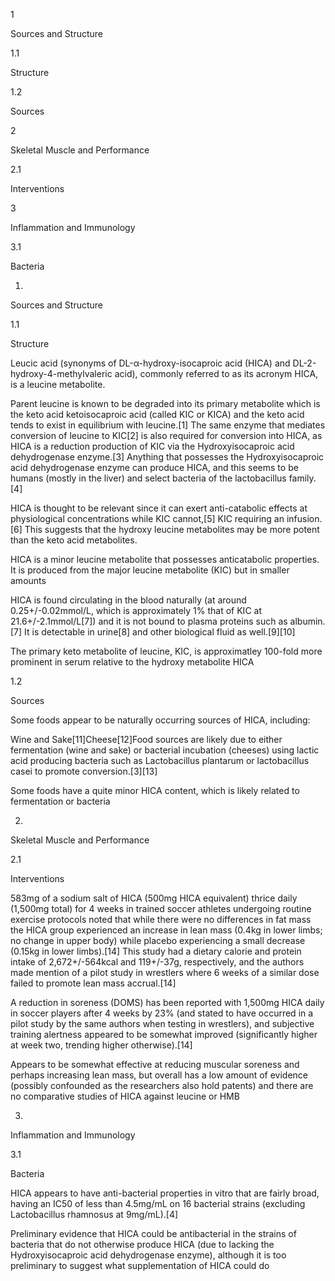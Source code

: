 1

Sources and Structure

1.1

Structure

1.2

Sources

2

Skeletal Muscle and Performance

2.1

Interventions

3

Inflammation and Immunology

3.1

Bacteria

1.

Sources and Structure

1.1

Structure

Leucic acid (synonyms of DL-α-hydroxy-isocaproic acid (HICA) and DL-2-hydroxy-4-methylvaleric acid), commonly referred to as its acronym HICA, is a leucine metabolite.

Parent leucine is known to be degraded into its primary metabolite which is the keto acid ketoisocaproic acid (called KIC or KICA) and the keto acid tends to exist in equilibrium with leucine.[1] The same enzyme that mediates conversion of leucine to KIC[2] is also required for conversion into HICA, as HICA is a reduction production of KIC via the Hydroxyisocaproic acid dehydrogenase enzyme.[3] Anything that possesses the Hydroxyisocaproic acid dehydrogenase enzyme can produce HICA, and this seems to be humans (mostly in the liver) and select bacteria of the lactobacillus family.[4]

HICA is thought to be relevant since it can exert anti-catabolic effects at physiological concentrations while KIC cannot,[5] KIC requiring an infusion.[6] This suggests that the hydroxy leucine metabolites may be more potent than the keto acid metabolites.


HICA is a minor leucine metabolite that possesses anticatabolic properties. It is produced from the major leucine metabolite (KIC) but in smaller amounts


HICA is found circulating in the blood naturally (at around 0.25+/-0.02mmol/L, which is approximately 1% that of KIC at 21.6+/-2.1mmol/L[7]) and it is not bound to plasma proteins such as albumin.[7] It is detectable in urine[8] and other biological fluid as well.[9][10]


The primary keto metabolite of leucine, KIC, is approximatley 100-fold more prominent in serum relative to the hydroxy metabolite HICA


1.2

Sources

Some foods appear to be naturally occurring sources of HICA, including:

Wine and Sake[11]Cheese[12]Food sources are likely due to either fermentation (wine and sake) or bacterial incubation (cheeses) using lactic acid producing bacteria such as Lactobacillus plantarum or lactobacillus casei to promote conversion.[3][13]


Some foods have a quite minor HICA content, which is likely related to fermentation or bacteria


2.

Skeletal Muscle and Performance

2.1

Interventions

583mg of a sodium salt of HICA (500mg HICA equivalent) thrice daily (1,500mg total) for 4 weeks in trained soccer athletes undergoing routine exercise protocols noted that while there were no differences in fat mass the HICA group experienced an increase in lean mass (0.4kg in lower limbs; no change in upper body) while placebo experiencing a small decrease (0.15kg in lower limbs).[14] This study had a dietary calorie and protein intake of 2,672+/-564kcal and 119+/-37g, respectively, and the authors made mention of a pilot study in wrestlers where 6 weeks of a similar dose failed to promote lean mass accrual.[14]

A reduction in soreness (DOMS) has been reported with 1,500mg HICA daily in soccer players after 4 weeks by 23% (and stated to have occurred in a pilot study by the same authors when testing in wrestlers), and subjective training alertness appeared to be somewhat improved (significantly higher at week two, trending higher otherwise).[14]


Appears to be somewhat effective at reducing muscular soreness and perhaps increasing lean mass, but overall has a low amount of evidence (possibly confounded as the researchers also hold patents) and there are no comparative studies of HICA against leucine or HMB


3.

Inflammation and Immunology

3.1

Bacteria

HICA appears to have anti-bacterial properties in vitro that are fairly broad, having an IC50 of less than 4.5mg/mL on 16 bacterial strains (excluding Lactobacillus rhamnosus at 9mg/mL).[4]


Preliminary evidence that HICA could be antibacterial in the strains of bacteria that do not otherwise produce HICA (due to lacking the Hydroxyisocaproic acid dehydrogenase enzyme), although it is too preliminary to suggest what supplementation of HICA could do


